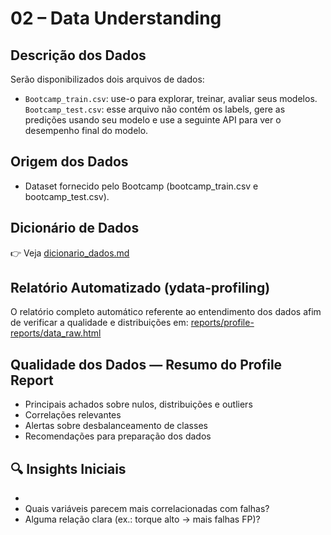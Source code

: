 # 02 – Data Understanding

## Descrição dos Dados
Serão disponibilizados dois arquivos de dados:
- `Bootcamp_train.csv`: use-o para explorar, treinar, avaliar seus modelos.
`Bootcamp_test.csv`: esse arquivo não contém os labels, gere as predições usando seu modelo e use a seguinte API para ver o desempenho final do modelo.

##  Origem dos Dados  
- Dataset fornecido pelo Bootcamp (bootcamp_train.csv e bootcamp_test.csv).  
 

##  Dicionário de Dados  
👉 Veja [dicionario_dados.md](./dicionario_dados.md)

## Relatório Automatizado (ydata-profiling)
O relatório completo automático referente ao entendimento dos dados afim de verificar a qualidade e distribuições em:
[reports/profile-reports/data_raw.html](../reports/profile-reports/data_raw.html)

## Qualidade dos Dados — Resumo do Profile Report
- Principais achados sobre nulos, distribuições e outliers
- Correlações relevantes
- Alertas sobre desbalanceamento de classes
- Recomendações para preparação dos dados

## 🔍 Insights Iniciais
- 
- Quais variáveis parecem mais correlacionadas com falhas?  
- Alguma relação clara (ex.: torque alto → mais falhas FP)?  
